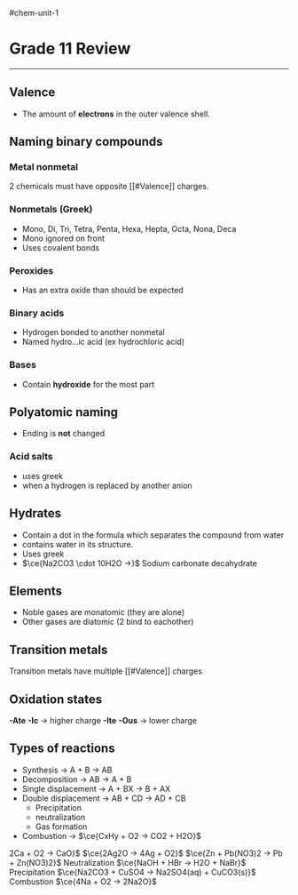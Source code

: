 #chem-unit-1
# Grade 11 Review
---
## Valence
- The amount of **electrons** in the outer valence shell.

## Naming binary compounds
### Metal nonmetal
2 chemicals must have opposite [[#Valence]] charges.
### Nonmetals (Greek)
- Mono, Di, Tri, Tetra, Penta, Hexa, Hepta, Octa, Nona, Deca
- Mono ignored on front
- Uses covalent bonds
### Peroxides
- Has an extra oxide than should be expected
### Binary acids
- Hydrogen bonded to another nonmetal
- Named hydro...ic acid (ex hydrochloric acid)
### Bases
- Contain **hydroxide** for the most part

## Polyatomic naming
- Ending is **not** changed

### Acid salts
- uses greek
- when a hydrogen is replaced by another anion
## Hydrates
- Contain a dot in the formula which separates the compound from water
- contains water in its structure. 
- Uses greek
- $\ce{Na2CO3 \cdot 10H2O ->}$ Sodium carbonate decahydrate

## Elements
- Noble gases are monatomic (they are alone)
- Other gases are diatomic (2 bind to eachother)

## Transition metals
Transition metals have multiple [[#Valence]] charges

## Oxidation states
**-Ate** **-Ic** -> higher charge
**-Ite** **-Ous** -> lower charge

## Types of reactions
- Synthesis -> A + B -> AB
- Decomposition -> AB -> A + B
- Single displacement -> A + BX -> B + AX
- Double displacement -> AB + CD -> AD + CB
	- Precipitation
	- neutralization
	- Gas formation
- Combustion -> $\ce{CxHy + O2 -> CO2 + H2O}$

2Ca + O2 -> CaO}$
$\ce{2Ag2O -> 4Ag + O2}$
$\ce{Zn + Pb(NO3)2 -> Pb + Zn(NO3)2}$
Neutralization
$\ce{NaOH + HBr -> H2O + NaBr}$
Precipitation
$\ce{Na2CO3 + CuSO4 -> Na2SO4(aq) + CuCO3(s)}$
Combustion
$\ce{4Na + O2 -> 2Na2O}$